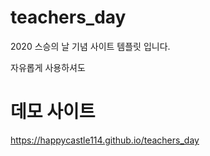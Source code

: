 # teachers_day
2020 스승의 날 기념 사이트 템플릿 입니다.

자유롭게 사용하셔도 

# 데모 사이트
https://happycastle114.github.io/teachers_day
